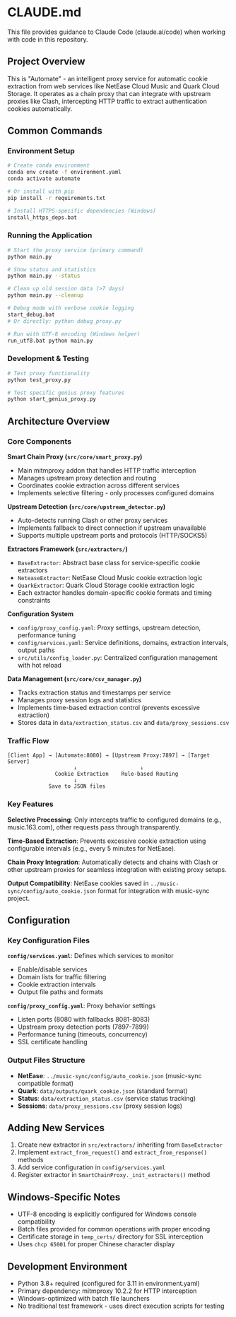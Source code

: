 # CLAUDE.md

This file provides guidance to Claude Code (claude.ai/code) when working with code in this repository.

## Project Overview

This is "Automate" - an intelligent proxy service for automatic cookie extraction from web services like NetEase Cloud Music and Quark Cloud Storage. It operates as a chain proxy that can integrate with upstream proxies like Clash, intercepting HTTP traffic to extract authentication cookies automatically.

## Common Commands

### Environment Setup
```bash
# Create conda environment
conda env create -f environment.yaml
conda activate automate

# Or install with pip
pip install -r requirements.txt

# Install HTTPS-specific dependencies (Windows)
install_https_deps.bat
```

### Running the Application
```bash
# Start the proxy service (primary command)
python main.py

# Show status and statistics
python main.py --status

# Clean up old session data (>7 days)
python main.py --cleanup

# Debug mode with verbose cookie logging
start_debug.bat
# Or directly: python debug_proxy.py

# Run with UTF-8 encoding (Windows helper)
run_utf8.bat python main.py
```

### Development & Testing
```bash
# Test proxy functionality
python test_proxy.py

# Test specific genius proxy features
python start_genius_proxy.py
```

## Architecture Overview

### Core Components

**Smart Chain Proxy (`src/core/smart_proxy.py`)**
- Main mitmproxy addon that handles HTTP traffic interception
- Manages upstream proxy detection and routing
- Coordinates cookie extraction across different services
- Implements selective filtering - only processes configured domains

**Upstream Detection (`src/core/upstream_detector.py`)**
- Auto-detects running Clash or other proxy services
- Implements fallback to direct connection if upstream unavailable
- Supports multiple upstream ports and protocols (HTTP/SOCKS5)

**Extractors Framework (`src/extractors/`)**
- `BaseExtractor`: Abstract base class for service-specific cookie extractors
- `NeteaseExtractor`: NetEase Cloud Music cookie extraction logic
- `QuarkExtractor`: Quark Cloud Storage cookie extraction logic
- Each extractor handles domain-specific cookie formats and timing constraints

**Configuration System**
- `config/proxy_config.yaml`: Proxy settings, upstream detection, performance tuning
- `config/services.yaml`: Service definitions, domains, extraction intervals, output paths
- `src/utils/config_loader.py`: Centralized configuration management with hot reload

**Data Management (`src/core/csv_manager.py`)**
- Tracks extraction status and timestamps per service
- Manages proxy session logs and statistics
- Implements time-based extraction control (prevents excessive extraction)
- Stores data in `data/extraction_status.csv` and `data/proxy_sessions.csv`

### Traffic Flow
```
[Client App] → [Automate:8080] → [Upstream Proxy:7897] → [Target Server]
                     ↓                    ↓
               Cookie Extraction    Rule-based Routing
                     ↓
             Save to JSON files
```

### Key Features

**Selective Processing**: Only intercepts traffic to configured domains (e.g., music.163.com), other requests pass through transparently.

**Time-Based Extraction**: Prevents excessive cookie extraction using configurable intervals (e.g., every 5 minutes for NetEase).

**Chain Proxy Integration**: Automatically detects and chains with Clash or other upstream proxies for seamless integration with existing proxy setups.

**Output Compatibility**: NetEase cookies saved in `../music-sync/config/auto_cookie.json` format for integration with music-sync project.

## Configuration

### Key Configuration Files

**`config/services.yaml`**: Defines which services to monitor
- Enable/disable services
- Domain lists for traffic filtering  
- Cookie extraction intervals
- Output file paths and formats

**`config/proxy_config.yaml`**: Proxy behavior settings
- Listen ports (8080 with fallbacks 8081-8083)
- Upstream proxy detection ports (7897-7899)
- Performance tuning (timeouts, concurrency)
- SSL certificate handling

### Output Files Structure
- **NetEase**: `../music-sync/config/auto_cookie.json` (music-sync compatible format)
- **Quark**: `data/outputs/quark_cookie.json` (standard format)
- **Status**: `data/extraction_status.csv` (service status tracking)
- **Sessions**: `data/proxy_sessions.csv` (proxy session logs)

## Adding New Services

1. Create new extractor in `src/extractors/` inheriting from `BaseExtractor`
2. Implement `extract_from_request()` and `extract_from_response()` methods
3. Add service configuration in `config/services.yaml`
4. Register extractor in `SmartChainProxy._init_extractors()` method

## Windows-Specific Notes

- UTF-8 encoding is explicitly configured for Windows console compatibility
- Batch files provided for common operations with proper encoding
- Certificate storage in `temp_certs/` directory for SSL interception
- Uses `chcp 65001` for proper Chinese character display

## Development Environment

- Python 3.8+ required (configured for 3.11 in environment.yaml)
- Primary dependency: mitmproxy 10.2.2 for HTTP interception
- Windows-optimized with batch file launchers
- No traditional test framework - uses direct execution scripts for testing